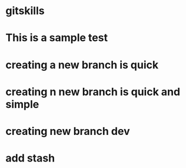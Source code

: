 # gitskills
# This is a sample test
# creating a new branch is quick
# creating n new branch is quick and simple
# creating new branch dev
# add stash
